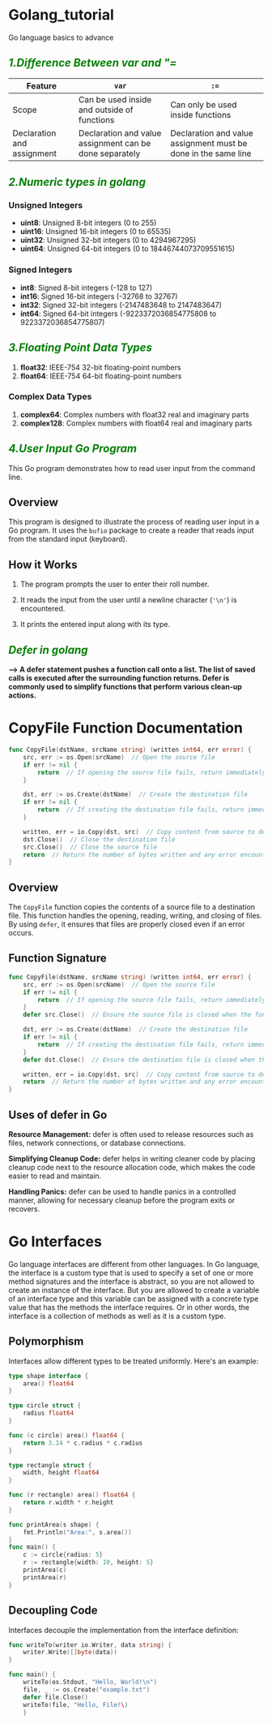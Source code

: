 # Golang_tutorial
Go language basics to advance 



## _<span style="color:green">1._Difference Between var and "=_</span>_
| Feature                            | `var`                                     | `:=`                                    |
|------------------------------------|-------------------------------------------|-----------------------------------------|
| Scope                              | Can be used inside and outside of functions | Can only be used inside functions   |
| Declaration and assignment        | Declaration and value assignment can be done separately | Declaration and value assignment must be done in the same line |



## _<span style="color:green">2._Numeric types in golang_</span>_

### Unsigned Integers

- **uint8**: Unsigned 8-bit integers (0 to 255)
- **uint16**: Unsigned 16-bit integers (0 to 65535)
- **uint32**: Unsigned 32-bit integers (0 to 4294967295)
- **uint64**: Unsigned 64-bit integers (0 to 18446744073709551615)

### Signed Integers

- **int8**: Signed 8-bit integers (-128 to 127)
- **int16**: Signed 16-bit integers (-32768 to 32767)
- **int32**: Signed 32-bit integers (-2147483648 to 2147483647)
- **int64**: Signed 64-bit integers (-9223372036854775808 to 9223372036854775807)



## _<span style="color:green">3._Floating Point Data Types_</span>_

1. **float32**: IEEE-754 32-bit floating-point numbers
2. **float64**: IEEE-754 64-bit floating-point numbers

### Complex Data Types

1. **complex64**: Complex numbers with float32 real and imaginary parts
2. **complex128**: Complex numbers with float64 real and imaginary parts


## _<span style="color:green">4.User Input Go Program</span>_
This Go program demonstrates how to read user input from the command line.

## Overview

This program is designed to illustrate the process of reading user input in a Go program. It uses the `bufio` package to create a reader that reads input from the standard input (keyboard).

## How it Works

1. The program prompts the user to enter their roll number.

2. It reads the input from the user until a newline character (`'\n'`) is encountered.

3. It prints the entered input along with its type.

## _<span style="color:green">Defer in golang</span>_

**--> A **defer** statement pushes a function call onto a list. The list of saved calls is executed after the surrounding function returns. Defer is commonly used to simplify functions that perform various clean-up actions.**

# CopyFile Function Documentation

```go
func CopyFile(dstName, srcName string) (written int64, err error) {
    src, err := os.Open(srcName)  // Open the source file
    if err != nil {
        return  // If opening the source file fails, return immediately
    }

    dst, err := os.Create(dstName)  // Create the destination file
    if err != nil {
        return  // If creating the destination file fails, return immediately
    }

    written, err = io.Copy(dst, src)  // Copy content from source to destination
    dst.Close()  // Close the destination file
    src.Close()  // Close the source file
    return  // Return the number of bytes written and any error encountered
}
```
## Overview

The `CopyFile` function copies the contents of a source file to a destination file. This function handles the opening, reading, writing, and closing of files. By using `defer`, it ensures that files are properly closed even if an error occurs.

## Function Signature

```go
func CopyFile(dstName, srcName string) (written int64, err error) {
    src, err := os.Open(srcName)  // Open the source file
    if err != nil {
        return  // If opening the source file fails, return immediately
    }
    defer src.Close()  // Ensure the source file is closed when the function completes

    dst, err := os.Create(dstName)  // Create the destination file
    if err != nil {
        return  // If creating the destination file fails, return immediately
    }
    defer dst.Close()  // Ensure the destination file is closed when the function completes

    written, err = io.Copy(dst, src)  // Copy content from source to destination
    return  // Return the number of bytes written and any error encountered
}

```

## Uses of defer in Go

**Resource Management:** defer is often used to release resources such as files, network connections, or database connections.

**Simplifying Cleanup Code:** defer helps in writing cleaner code by placing cleanup code next to the resource allocation code, which makes the code easier to read and maintain.

**Handling Panics:** defer can be used to handle panics in a controlled manner, allowing for necessary cleanup before the program exits or recovers.



# Go Interfaces
Go language interfaces are different from other languages. In Go language, the interface is a custom type that is used to specify a set of one or more method signatures and the interface is abstract, so you are not allowed to create an instance of the interface. But you are allowed to create a variable of an interface type and this variable can be assigned with a concrete type value that has the methods the interface requires. Or in other words, the interface is a collection of methods as well as it is a custom type.



## Polymorphism

Interfaces allow different types to be treated uniformly. Here's an example:

```go
type shape interface {
    area() float64
}

type circle struct {
    radius float64
}

func (c circle) area() float64 {
    return 3.14 * c.radius * c.radius
}

type rectangle struct {
    width, height float64
}

func (r rectangle) area() float64 {
    return r.width * r.height
}

func printArea(s shape) {
    fmt.Println("Area:", s.area())
}
func main() {
    c := circle{radius: 5}
    r := rectangle{width: 10, height: 5}
    printArea(c)
    printArea(r)
}
```


## Decoupling Code
Interfaces decouple the implementation from the interface definition:

```go
func writeTo(writer io.Writer, data string) {
    writer.Write([]byte(data))
}

func main() {
    writeTo(os.Stdout, "Hello, World!\n")
    file, _ := os.Create("example.txt")
    defer file.Close()
    writeTo(file, "Hello, File!\)
    }
